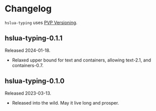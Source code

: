 # Changelog

`hslua-typing` uses [PVP Versioning][].

## hslua-typing-0.1.1

Released 2024-01-18.

-   Relaxed upper bound for text and containers, allowing
    text-2.1, and containers-0.7.

## hslua-typing-0.1.0

Released 2023-03-13.

-   Released into the wild. May it live long and prosper.

  [PVP Versioning]: https://pvp.haskell.org
